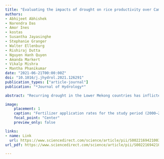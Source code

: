 ```yaml
---
title: "Evaluating the impacts of drought on rice productivity over Cambodia in the Lower Mekong Basin"
authors:
- Abhijeet Abhishek
- Narendra Das
- Amor Ines
- kostas
- Susantha Jayasinghe
- Stephanie Granger
- Walter Ellenburg
- Rishiraj Dutta
- Nguyen Hanh Quyen
- Amanda Markert
- Vikalp Mishra
- Mantha Phanikumar
date: "2021-06-21T00:00:00Z"
doi: "10.1016/j.jhydrol.2021.126291"
publication_types: ["article-journal"]
publication: "*Journal of Hydrology*"

abstract: "Recurring drought in the Lower Mekong countries has inflicted enormous pressure on the natural ecosystem, agricultural productivity, and water resources. We implemented a comprehensive drought and crop yield information system, the Regional Hydrologic Extremes Assessment System (RHEAS) that couples a core hydrologic model with a crop growth model, over Cambodia in the Lower Mekong Basin (LMB) to capture the subtle, intrinsic nature of drought, and assess the impact on inter-seasonal and intra- annual rice yields. Simulations based on RHEAS show good agreement with observations (R2 ~ 0.8). A regional scale assessment over Cambodia was carried out to examine linkages between rice productivity and meteorological/hydrologic drought variability from 2000-2016. Using standardized indices of drought and other indicators of meteorological, agricultural, and hydrologic drought, the onset and prevalence of dry and wet periods were examined at multiple temporal scales. The temporal variability in drought intensity exhibited higher stress, indicating mild to severe dry conditions, during the initial months (Mar-May). However, the onset of monsoon at the beginning of the planting season (June) resulted in the prevalence of normal to moderate wet conditions. A linear trend analysis for the period 2000 - 2016 showed a consistent increase (2900 kg/ha in 2000 to 3550 kg/ha in 2016) in rice yields, though drought- stricken provinces showed lower yields throughout the study period. Overall, a continuous increase in annual rice yields irrespective of the stress conditions was noted with no clear pattern linking drought parameters with crop yields on a regional scale. The application of chemical-based fertilizers has steadily increased over the years since 2008 and the consistent increase in rice yields correlated (R2=0.84) with increased fertilizer use. Information from the hydrologic and crop model components within RHEAS enables development of critical regional and local thresholds, reflecting the increasing levels of risk and vulnerability towards drought."

image:
    placement: 1
    caption: "Fertilizer application rates for the study period (2000–2016) compared with annual rice yields over Cambodia."
    focal_point: "Center"
    preview_only: false

links:
- name: Link
  url: https://www.sciencedirect.com/science/article/pii/S0022169421003383
url_pdf: https://www.sciencedirect.com/science/article/pii/S0022169421003383/pdfft?md5=7ab3e83923f31cb5dd3169d6b6e2aab9&pid=1-s2.0-S0022169421003383-main.pdf

---
```

